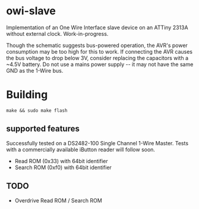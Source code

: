 # owi-slave

Implementation of an One Wire Interface slave device on an ATTiny 2313A without
external clock. Work-in-progress.

Though the schematic suggests bus-powered operation, the AVR's power
consumption may be too high for this to work. If connecting the AVR causes the
bus voltage to drop below 3V, consider replacing the capacitors with a ~4.5V
battery. Do not use a mains power supply -- it may not have the same GND as
the 1-Wire bus.

# Building

    make && sudo make flash

## supported features

Successfully tested on a DS2482-100 Single Channel 1-Wire Master.
Tests with a commercially available iButton reader will follow soon.

* Read ROM (0x33) with 64bit identifier
* Search ROM (0xf0) with 64bit identifier

## TODO

* Overdrive Read ROM / Search ROM
